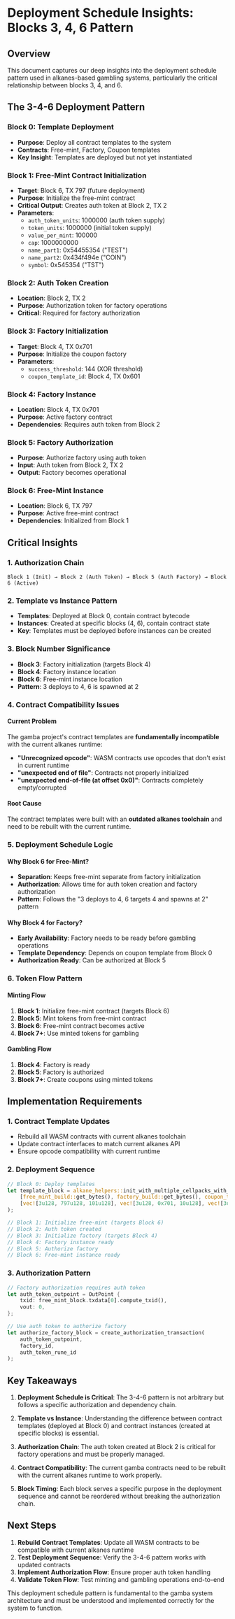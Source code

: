 # Deployment Schedule Insights: Blocks 3, 4, 6 Pattern

## Overview
This document captures our deep insights into the deployment schedule pattern used in alkanes-based gambling systems, particularly the critical relationship between blocks 3, 4, and 6.

## The 3-4-6 Deployment Pattern

### Block 0: Template Deployment
- **Purpose**: Deploy all contract templates to the system
- **Contracts**: Free-mint, Factory, Coupon templates
- **Key Insight**: Templates are deployed but not yet instantiated

### Block 1: Free-Mint Contract Initialization
- **Target**: Block 6, TX 797 (future deployment)
- **Purpose**: Initialize the free-mint contract
- **Critical Output**: Creates auth token at Block 2, TX 2
- **Parameters**: 
  - `auth_token_units`: 1000000 (auth token supply)
  - `token_units`: 1000000 (initial token supply)
  - `value_per_mint`: 100000
  - `cap`: 1000000000
  - `name_part1`: 0x54455354 ("TEST")
  - `name_part2`: 0x434f494e ("COIN")
  - `symbol`: 0x545354 ("TST")

### Block 2: Auth Token Creation
- **Location**: Block 2, TX 2
- **Purpose**: Authorization token for factory operations
- **Critical**: Required for factory authorization

### Block 3: Factory Initialization
- **Target**: Block 4, TX 0x701
- **Purpose**: Initialize the coupon factory
- **Parameters**:
  - `success_threshold`: 144 (XOR threshold)
  - `coupon_template_id`: Block 4, TX 0x601

### Block 4: Factory Instance
- **Location**: Block 4, TX 0x701
- **Purpose**: Active factory contract
- **Dependencies**: Requires auth token from Block 2

### Block 5: Factory Authorization
- **Purpose**: Authorize factory using auth token
- **Input**: Auth token from Block 2, TX 2
- **Output**: Factory becomes operational

### Block 6: Free-Mint Instance
- **Location**: Block 6, TX 797
- **Purpose**: Active free-mint contract
- **Dependencies**: Initialized from Block 1

## Critical Insights

### 1. Authorization Chain
```
Block 1 (Init) → Block 2 (Auth Token) → Block 5 (Auth Factory) → Block 6 (Active)
```

### 2. Template vs Instance Pattern
- **Templates**: Deployed at Block 0, contain contract bytecode
- **Instances**: Created at specific blocks (4, 6), contain contract state
- **Key**: Templates must be deployed before instances can be created

### 3. Block Number Significance
- **Block 3**: Factory initialization (targets Block 4)
- **Block 4**: Factory instance location
- **Block 6**: Free-mint instance location
- **Pattern**: 3 deploys to 4, 6 is spawned at 2

### 4. Contract Compatibility Issues

#### Current Problem
The gamba project's contract templates are **fundamentally incompatible** with the current alkanes runtime:

- **"Unrecognized opcode"**: WASM contracts use opcodes that don't exist in current runtime
- **"unexpected end of file"**: Contracts not properly initialized
- **"unexpected end-of-file (at offset 0x0)"**: Contracts completely empty/corrupted

#### Root Cause
The contract templates were built with an **outdated alkanes toolchain** and need to be rebuilt with the current runtime.

### 5. Deployment Schedule Logic

#### Why Block 6 for Free-Mint?
- **Separation**: Keeps free-mint separate from factory initialization
- **Authorization**: Allows time for auth token creation and factory authorization
- **Pattern**: Follows the "3 deploys to 4, 6 targets 4 and spawns at 2" pattern

#### Why Block 4 for Factory?
- **Early Availability**: Factory needs to be ready before gambling operations
- **Template Dependency**: Depends on coupon template from Block 0
- **Authorization Ready**: Can be authorized at Block 5

### 6. Token Flow Pattern

#### Minting Flow
1. **Block 1**: Initialize free-mint contract (targets Block 6)
2. **Block 5**: Mint tokens from free-mint contract
3. **Block 6**: Free-mint contract becomes active
4. **Block 7+**: Use minted tokens for gambling

#### Gambling Flow
1. **Block 4**: Factory is ready
2. **Block 5**: Factory is authorized
3. **Block 7+**: Create coupons using minted tokens

## Implementation Requirements

### 1. Contract Template Updates
- Rebuild all WASM contracts with current alkanes toolchain
- Update contract interfaces to match current alkanes API
- Ensure opcode compatibility with current runtime

### 2. Deployment Sequence
```rust
// Block 0: Deploy templates
let template_block = alkane_helpers::init_with_multiple_cellpacks_with_tx(
    [free_mint_build::get_bytes(), factory_build::get_bytes(), coupon_template_build::get_bytes()].into(),
    [vec![3u128, 797u128, 101u128], vec![3u128, 0x701, 10u128], vec![3u128, 0x601, 10u128]].into_iter().map(|v| into_cellpack(v)).collect::<Vec<Cellpack>>()
);

// Block 1: Initialize free-mint (targets Block 6)
// Block 2: Auth token created
// Block 3: Initialize factory (targets Block 4)
// Block 4: Factory instance ready
// Block 5: Authorize factory
// Block 6: Free-mint instance ready
```

### 3. Authorization Pattern
```rust
// Factory authorization requires auth token
let auth_token_outpoint = OutPoint {
    txid: free_mint_block.txdata[0].compute_txid(),
    vout: 0,
};

// Use auth token to authorize factory
let authorize_factory_block = create_authorization_transaction(
    auth_token_outpoint,
    factory_id,
    auth_token_rune_id
);
```

## Key Takeaways

1. **Deployment Schedule is Critical**: The 3-4-6 pattern is not arbitrary but follows a specific authorization and dependency chain.

2. **Template vs Instance**: Understanding the difference between contract templates (deployed at Block 0) and contract instances (created at specific blocks) is essential.

3. **Authorization Chain**: The auth token created at Block 2 is critical for factory operations and must be properly managed.

4. **Contract Compatibility**: The current gamba contracts need to be rebuilt with the current alkanes runtime to work properly.

5. **Block Timing**: Each block serves a specific purpose in the deployment sequence and cannot be reordered without breaking the authorization chain.

## Next Steps

1. **Rebuild Contract Templates**: Update all WASM contracts to be compatible with current alkanes runtime
2. **Test Deployment Sequence**: Verify the 3-4-6 pattern works with updated contracts
3. **Implement Authorization Flow**: Ensure proper auth token handling
4. **Validate Token Flow**: Test minting and gambling operations end-to-end

This deployment schedule pattern is fundamental to the gamba system architecture and must be understood and implemented correctly for the system to function.
